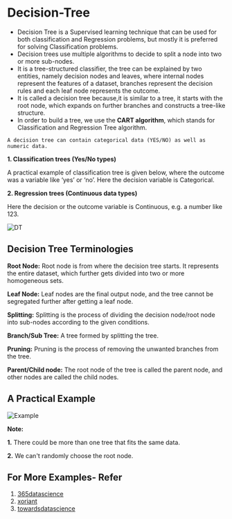 # Decision-Tree
- Decision Tree is a Supervised learning technique that can be used for both classification and Regression problems, but mostly it is preferred for solving Classification problems. 
- Decision trees use multiple algorithms to decide to split a node into two or more sub-nodes.
- It is a tree-structured classifier, the tree can be explained by two entities, namely decision nodes and leaves, where internal nodes represent the features of a dataset, branches represent the decision rules and each leaf node represents the outcome.
- It is called a decision tree because,it is similar to a tree, it starts with the root node, which expands on further branches and constructs a tree-like structure.
- In order to build a tree, we use the **CART algorithm**, which stands for Classification and Regression Tree algorithm.

 `A decision tree can contain categorical data (YES/NO) as well as numeric data.`
 
**1. Classification trees (Yes/No types)**

A practical example of classification tree is given below, where the outcome was a variable like ‘yes’ or ‘no’. Here the decision variable is Categorical.

**2. Regression trees (Continuous data types)**

Here the decision or the outcome variable is Continuous, e.g. a number like 123. 

![DT](https://365datascience.com/resources/blog/rr6cuudl59r-decision-trees-image1.png)

## Decision Tree Terminologies

**Root Node:** Root node is from where the decision tree starts. It represents the entire dataset, which further gets divided into two or more homogeneous sets.

**Leaf Node:** Leaf nodes are the final output node, and the tree cannot be segregated further after getting a leaf node.

**Splitting:** Splitting is the process of dividing the decision node/root node into sub-nodes according to the given conditions.

**Branch/Sub Tree:** A tree formed by splitting the tree.

**Pruning:** Pruning is the process of removing the unwanted branches from the tree.

**Parent/Child node:** The root node of the tree is called the parent node, and other nodes are called the child nodes.

## A Practical Example

![Example](https://365datascience.com/resources/blog/59utffqewug-decision-trees-image2.png)

**Note:**

**1.** There could be more than one tree that fits the same data.

**2.** We can't randomly choose the root node.

## For More Examples- Refer
1. [365datascience](https://365datascience.com/tutorials/machine-learning-tutorials/decision-trees/)
2. [xoriant](https://www.xoriant.com/blog/decision-trees-for-classification-a-machine-learning-algorithm)
3. [towardsdatascience](https://towardsdatascience.com/decision-trees-in-machine-learning-641b9c4e8052)



